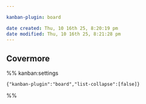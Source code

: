 ```yaml
---

kanban-plugin: board

date created: Thu, 10 16th 25, 8:20:19 pm
date modified: Thu, 10 16th 25, 8:21:28 pm
---
```


## Covermore





%% kanban:settings
```
{"kanban-plugin":"board","list-collapse":[false]}
```
%%